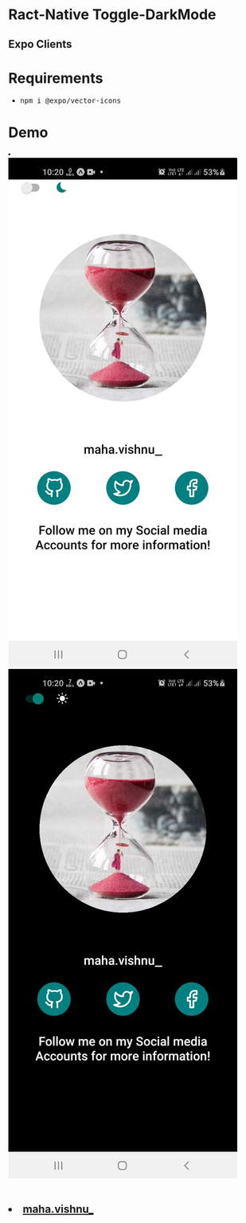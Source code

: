 # Ract-Native Toggle-DarkMode
<h2>Expo Clients</h2>
<h1>Requirements</h1>
<ul>
<li><pre>npm i @expo/vector-icons</pre></li>
</ul>
<h1>Demo</h1>
<pre>
<li>
<img src="./assets/screenshots/white.jpg" />
<img src="./assets/screenshots/black.jpg" />
</li>
</pre>
<h2>
<li>
<a href="https://www.instagram.com/maha.vishnu_/">
maha.vishnu_
</a>
</li>
</h2>